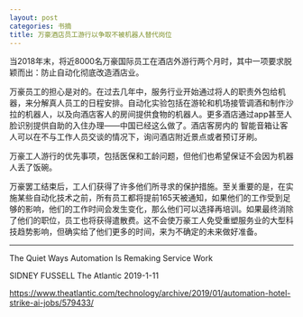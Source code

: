 ```yaml
---
layout: post
categories: 书摘
title: 万豪酒店员工游行以争取不被机器人替代岗位
---
```


当2018年末，将近8000名万豪国际员工在酒店外游行两个月时，其中一项要求脱颖而出：防止自动化彻底改造酒店业。

万豪员工的担心是对的。在过去几年中，服务行业开始通过将人的职责外包给机器，来分解真人员工的日程安排。自动化实验包括在游轮和机场接管调酒和制作沙拉的机器人，以及向酒店客人的房间提供食物的机器人。更多酒店通过app甚至人脸识别提供自助的入住办理——中国已经这么做了。酒店客房内的 智能音箱让客人可以在不与工作人员交谈的情况下，询问酒店附近景点或者预订牙刷。

万豪工人游行的优先事项，包括医保和工龄问题，但他们也希望保证不会因为机器人丢了饭碗。

万豪罢工结束后，工人们获得了许多他们所寻求的保护措施。至关重要的是，在实施某些自动化技术之前，所有员工都将提前165天被通知，如果他们的工作受到足够的影响，他们的工作时间会发生变化，那么他们可以选择再培训。如果最终消除了他们的职位，员工也将获得遣散费。这不会使万豪工人免受重塑服务业的大型科技趋势影响，但确实给了他们更多的时间，来为不确定的未来做好准备。

---

The Quiet Ways Automation Is Remaking Service Work

SIDNEY FUSSELL The Atlantic 2019-1-11

https://www.theatlantic.com/technology/archive/2019/01/automation-hotel-strike-ai-jobs/579433/
